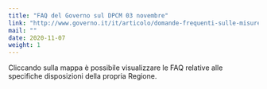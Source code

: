 ```yaml
---
title: "FAQ del Governo sul DPCM 03 novembre"
link: "http://www.governo.it/it/articolo/domande-frequenti-sulle-misure-adottate-dal-governo/15638?fbclid=IwAR2loFfXT0gnbS6CrmbVbLxMcZS51Md5W7ZzSJ5sOkMabGduQ5WlnSNIATU#zone"
mail: ""
date: 2020-11-07
weight: 1
---
```


Cliccando sulla mappa è possibile visualizzare le FAQ relative alle specifiche disposizioni della propria Regione. 